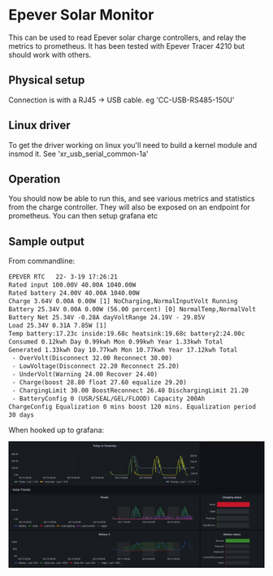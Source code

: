# Epever Solar Monitor

This can be used to read Epever solar charge controllers, and relay the metrics to prometheus.
It has been tested with Epever Tracer 4210 but should work with others.

## Physical setup

Connection is with a RJ45 -> USB cable. eg 'CC-USB-RS485-150U'

## Linux driver

To get the driver working on linux you'll need to build a kernel module and insmod it.
See 'xr_usb_serial_common-1a'

## Operation

You should now be able to run this, and see various metrics and statistics from the charge controller.
They will also be exposed on an endpoint for prometheus. You can then setup grafana etc

## Sample output

From commandline:

```
EPEVER RTC   22- 3-19 17:26:21
Rated input 100.00V 40.00A 1040.00W
Rated battery 24.00V 40.00A 1040.00W
Charge 3.64V 0.00A 0.00W [1] NoCharging,NormalInputVolt Running
Battery 25.34V 0.00A 0.00W (56.00 percent) [0] NormalTemp,NormalVolt
Battery Net 25.34V -0.28A dayVoltRange 24.19V - 29.85V
Load 25.34V 0.31A 7.85W [1]
Temp battery:17.23c inside:19.68c heatsink:19.68c battery2:24.00c
Consumed 0.12kwh Day 0.99kwh Mon 0.99kwh Year 1.33kwh Total
Generated 1.33kwh Day 10.77kwh Mon 10.77kwh Year 17.12kwh Total
 - OverVolt(Disconnect 32.00 Reconnect 30.00)
 - LowVoltage(Disconnect 22.20 Reconnect 25.20)
 - UnderVolt(Warning 24.00 Recover 24.40)
 - Charge(boost 28.80 float 27.60 equalize 29.20)
 - ChargingLimit 30.00 BoostReconnect 26.40 DischargingLimit 21.20
 - BatteryConfig 0 (USR/SEAL/GEL/FLOOD) Capacity 200Ah
ChargeConfig Equalization 0 mins boost 120 mins. Equalization period 30 days
```

When hooked up to grafana:

![Grafana graphs](https://github.com/jimmyaxod/epevermonitor/raw/master/screenshot.png "Grafana graphs")